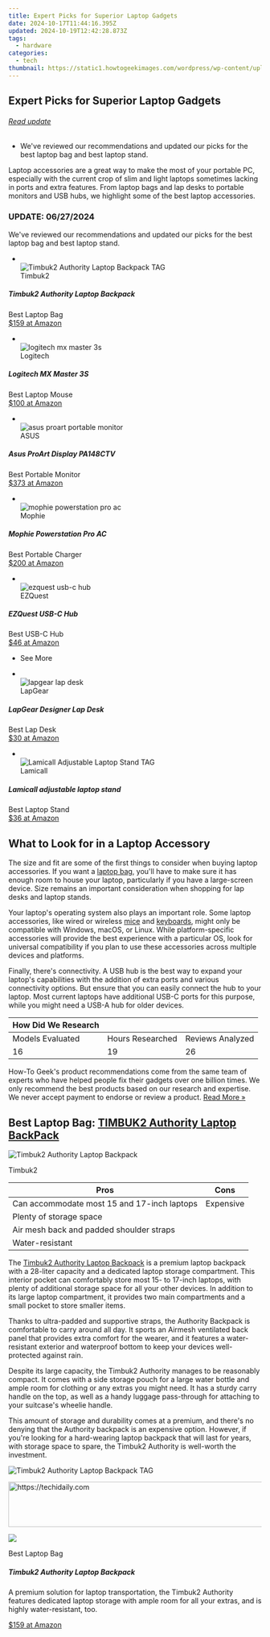```yaml
---
title: Expert Picks for Superior Laptop Gadgets
date: 2024-10-17T11:44:16.395Z
updated: 2024-10-19T12:42:28.873Z
tags:
  - hardware
categories:
  - tech
thumbnail: https://static1.howtogeekimages.com/wordpress/wp-content/uploads/2023/11/52578381215_81626ba996_o.jpg
---
```


## Expert Picks for Superior Laptop Gadgets

###### [Read update](https://sim-unlock.techidaily.com/how-to-unlock-sim-cards-of-samsung-galaxy-s23-fe-without-puk-codes-by-drfone-android/) 

* We've reviewed our recommendations and updated our picks for the best laptop bag and best laptop stand.

 Laptop accessories are a great way to make the most of your portable PC, especially with the current crop of slim and light laptops sometimes lacking in ports and extra features. From laptop bags and lap desks to portable monitors and USB hubs, we highlight some of the best laptop accessories.

###  UPDATE: 06/27/2024

 We've reviewed our recommendations and updated our picks for the best laptop bag and best laptop stand.

* [](https://www.amazon.com/dp/B09B32FCVY?tag=hotoge-20&ascsubtag=UUhtgUeUpU2000733&asc%5Frefurl=https%3A%2F%2Fwww.howtogeek.com%2Fbest-laptop-accessories%2F&asc%5Fcampaign=Commerce)  
![Timbuk2 Authority Laptop Backpack TAG](https://static1.howtogeekimages.com/wordpress/wp-content/uploads/2024/06/timbuk2-authority-laptop-backpack-tag.png)  
Timbuk2  
#####  Timbuk2 Authority Laptop Backpack  
Best Laptop Bag  
[$159 at Amazon](https://www.amazon.com/dp/B09B32FCVY?tag=hotoge-20&ascsubtag=UUhtgUeUpU2000733&asc%5Frefurl=https%3A%2F%2Fwww.howtogeek.com%2Fbest-laptop-accessories%2F&asc%5Fcampaign=Commerce)
* [](https://amazon.com/dp/B09HM94VDS?tag=hotoge-20&ascsubtag=UUhtgUeUpU2000733&asc%5Frefurl=https%3A%2F%2Fwww.howtogeek.com%2Fbest-laptop-accessories%2F&asc%5Fcampaign=Commerce)  
![logitech mx master 3s](https://static1.howtogeekimages.com/wordpress/wp-content/uploads/2023/11/logitech-mx-master-3s.png)  
Logitech  
#####  Logitech MX Master 3S  
Best Laptop Mouse  
[$100 at Amazon](https://amazon.com/dp/B09HM94VDS?tag=hotoge-20&ascsubtag=UUhtgUeUpU2000733&asc%5Frefurl=https%3A%2F%2Fwww.howtogeek.com%2Fbest-laptop-accessories%2F&asc%5Fcampaign=Commerce)
* [](https://www.amazon.com/ASUS-Display-Portable-Touchscreen-PA148CTV/dp/B091D4CRTP?tag=hotoge-20&ascsubtag=UUhtgUeUpU2000733&asc%5Frefurl=https%3A%2F%2Fwww.howtogeek.com%2Fbest-laptop-accessories%2F&asc%5Fcampaign=Commerce)  
![asus proart portable monitor](https://static1.howtogeekimages.com/wordpress/wp-content/uploads/2023/11/asus-proart-portable-monitor.png)  
ASUS  
#####  Asus ProArt Display PA148CTV  
Best Portable Monitor  
[$373 at Amazon](https://www.amazon.com/ASUS-Display-Portable-Touchscreen-PA148CTV/dp/B091D4CRTP?tag=hotoge-20&ascsubtag=UUhtgUeUpU2000733&asc%5Frefurl=https%3A%2F%2Fwww.howtogeek.com%2Fbest-laptop-accessories%2F&asc%5Fcampaign=Commerce)
* [](https://www.amazon.com/mophie-powerstation-pro-compatbile-integrated/dp/B0BWSDWZ96/?tag=hotoge-20&ascsubtag=UUhtgUeUpU2000733&asc%5Frefurl=https%3A%2F%2Fwww.howtogeek.com%2Fbest-laptop-accessories%2F&asc%5Fcampaign=Commerce)  
![mophie powerstation pro ac](https://static1.howtogeekimages.com/wordpress/wp-content/uploads/2023/11/mophie-powerstation-pro-ac.png)  
Mophie  
#####  Mophie Powerstation Pro AC  
Best Portable Charger  
[$200 at Amazon](https://www.amazon.com/mophie-powerstation-pro-compatbile-integrated/dp/B0BWSDWZ96/?tag=hotoge-20&ascsubtag=UUhtgUeUpU2000733&asc%5Frefurl=https%3A%2F%2Fwww.howtogeek.com%2Fbest-laptop-accessories%2F&asc%5Fcampaign=Commerce)
* [](https://www.amazon.com/EZQuest-Multimedia-Adapter-Gigabit-Ethernet/dp/B07PBF97M1?tag=hotoge-20&ascsubtag=UUhtgUeUpU2000733&asc%5Frefurl=https%3A%2F%2Fwww.howtogeek.com%2Fbest-laptop-accessories%2F&asc%5Fcampaign=Commerce)  
![ezquest usb-c hub](https://static1.howtogeekimages.com/wordpress/wp-content/uploads/2023/11/ezquest-usb-c-hub.png)  
EZQuest  
#####  EZQuest USB-C Hub  
Best USB-C Hub  
[$46 at Amazon](https://www.amazon.com/EZQuest-Multimedia-Adapter-Gigabit-Ethernet/dp/B07PBF97M1?tag=hotoge-20&ascsubtag=UUhtgUeUpU2000733&asc%5Frefurl=https%3A%2F%2Fwww.howtogeek.com%2Fbest-laptop-accessories%2F&asc%5Fcampaign=Commerce)
* See More

* [](https://www.amazon.com/LapGear-Designer-Desk-phone-holder/dp/B07N9L5FJJ?tag=hotoge-20&ascsubtag=UUhtgUeUpU2000733&asc%5Frefurl=https%3A%2F%2Fwww.howtogeek.com%2Fbest-laptop-accessories%2F&asc%5Fcampaign=Commerce)  
![lapgear lap desk](https://static1.howtogeekimages.com/wordpress/wp-content/uploads/2023/11/lapgear-lap-desk.png)  
LapGear  
#####  LapGear Designer Lap Desk  
Best Lap Desk  
[$30 at Amazon](https://www.amazon.com/LapGear-Designer-Desk-phone-holder/dp/B07N9L5FJJ?tag=hotoge-20&ascsubtag=UUhtgUeUpU2000733&asc%5Frefurl=https%3A%2F%2Fwww.howtogeek.com%2Fbest-laptop-accessories%2F&asc%5Fcampaign=Commerce)
* [](https://www.amazon.com/dp/B08M94BTYC?tag=hotoge-20&ascsubtag=UUhtgUeUpU2000733&asc%5Frefurl=https%3A%2F%2Fwww.howtogeek.com%2Fbest-laptop-accessories%2F&asc%5Fcampaign=Commerce)  
![Lamicall Adjustable Laptop Stand TAG](https://static1.howtogeekimages.com/wordpress/wp-content/uploads/2024/06/lamicall-adjustable-laptop-stand-tag.png)  
Lamicall  
#####  Lamicall adjustable laptop stand  
Best Laptop Stand  
[$36 at Amazon](https://www.amazon.com/dp/B08M94BTYC?tag=hotoge-20&ascsubtag=UUhtgUeUpU2000733&asc%5Frefurl=https%3A%2F%2Fwww.howtogeek.com%2Fbest-laptop-accessories%2F&asc%5Fcampaign=Commerce)

##  What to Look for in a Laptop Accessory

 The size and fit are some of the first things to consider when buying laptop accessories. If you want a [laptop bag](https://tech-renaissance.techidaily.com/discover-the-best-4-free-online-calendar-solutions-today/), you'll have to make sure it has enough room to house your laptop, particularly if you have a large-screen device. Size remains an important consideration when shopping for lap desks and laptop stands.

 Your laptop's operating system also plays an important role. Some laptop accessories, like wired or wireless [mice](https://snapchat-videos.techidaily.com/directly-send-snaps-from-your-phone-a-tutorial-for-2024/) and [keyboards](https://extra-skills.techidaily.com/new-solidify-your-bio-link-an-easy-tiktok-methodology/), might only be compatible with Windows, macOS, or Linux. While platform-specific accessories will provide the best experience with a particular OS, look for universal compatibility if you plan to use these accessories across multiple devices and platforms.

 Finally, there's connectivity. A USB hub is the best way to expand your laptop's capabilities with the addition of extra ports and various connectivity options. But ensure that you can easily connect the hub to your laptop. Most current laptops have additional USB-C ports for this purpose, while you might need a USB-A hub for older devices.

| **How Did We Research** |                  |                  |
| ----------------------- | ---------------- | ---------------- |
| Models Evaluated        | Hours Researched | Reviews Analyzed |
| 16                      | 19               | 26               |

 How-To Geek's product recommendations come from the same team of experts who have helped people fix their gadgets over one billion times. We only recommend the best products based on our research and expertise. We never accept payment to endorse or review a product. [Read More »](https://win-howtos.techidaily.com/resolving-unresponsive-mousepad-problems-on-windows-systems-windows-7810/) 

##  Best Laptop Bag: [TIMBUK2 Authority Laptop BackPack](https://www.amazon.com/dp/B09B32FCVY?tag=hotoge-20&ascsubtag=UUhtgUeUpU2000733&asc%5Frefurl=https%3A%2F%2Fwww.howtogeek.com%2Fbest-laptop-accessories%2F&asc%5Fcampaign=Commerce) 

![Timbuk2 Authority Laptop Backpack](https://static1.howtogeekimages.com/wordpress/wp-content/uploads/2024/06/timbuk2-authority-laptop-backpack.png) 

Timbuk2 

| **Pros**                                    | **Cons**  |
| ------------------------------------------- | --------- |
| Can accommodate most 15 and 17-inch laptops | Expensive |
| Plenty of storage space                     |           |
| Air mesh back and padded shoulder straps    |           |
| Water-resistant                             |           |

 The [Timbuk2 Authority Laptop Backpack](https://www.amazon.com/dp/B09B32FCVY?tag=hotoge-20&ascsubtag=UUhtgUeUpU2000733&asc%5Frefurl=https%3A%2F%2Fwww.howtogeek.com%2Fbest-laptop-accessories%2F&asc%5Fcampaign=Commerce) is a premium laptop backpack with a 28-liter capacity and a dedicated laptop storage compartment. This interior pocket can comfortably store most 15- to 17-inch laptops, with plenty of additional storage space for all your other devices. In addition to its large laptop compartment, it provides two main compartments and a small pocket to store smaller items. 

 Thanks to ultra-padded and supportive straps, the Authority Backpack is comfortable to carry around all day. It sports an Airmesh ventilated back panel that provides extra comfort for the wearer, and it features a water-resistant exterior and waterproof bottom to keep your devices well-protected against rain. 

 Despite its large capacity, the Timbuk2 Authority manages to be reasonably compact. It comes with a side storage pouch for a large water bottle and ample room for clothing or any extras you might need. It has a sturdy carry handle on the top, as well as a handy luggage pass-through for attaching to your suitcase's wheelie handle. 

 This amount of storage and durability comes at a premium, and there's no denying that the Authority backpack is an expensive option. However, if you're looking for a hard-wearing laptop backpack that will last for years, with storage space to spare, the Timbuk2 Authority is well-worth the investment. 

![Timbuk2 Authority Laptop Backpack TAG](https://static1.howtogeekimages.com/wordpress/wp-content/uploads/2024/06/timbuk2-authority-laptop-backpack-tag.png) 

<!-- affiliate ads begin -->
<a href="https://aligracehair.sjv.io/c/5597632/1934188/19272" target="_top" id="1934188">
  <img src="//a.impactradius-go.com/display-ad/19272-1934188" border="0" alt="https://techidaily.com" width="728" height="90"/>
</a>
<img height="0" width="0" src="https://aligracehair.sjv.io/i/5597632/1934188/19272" style="position:absolute;visibility:hidden;" border="0" />
<!-- affiliate ads end -->

![](https://static1.howtogeekimages.com/wordpresshttps://static0.howtogeekimages.com/wordpress/wp-content/uploads/2024/01/htg-best-of-2024-1.png) 

Best Laptop Bag

#####  Timbuk2 Authority Laptop Backpack

A premium solution for laptop transportation, the Timbuk2 Authority features dedicated laptop storage with ample room for all your extras, and is highly water-resistant, too. 

[$159 at Amazon](https://www.amazon.com/dp/B09B32FCVY?tag=hotoge-20&ascsubtag=UUhtgUeUpU2000733&asc%5Frefurl=https%3A%2F%2Fwww.howtogeek.com%2Fbest-laptop-accessories%2F&asc%5Fcampaign=Commerce) 

<!-- affiliate ads begin -->
<span id="1424528">
					<video width="864" height="1536" style="cursor:pointer"
           poster="//a.impactradius-go.com/display-clicktoplayimage/1424528.png"
           onclick="if(!this.playClicked){this.play();this.setAttribute('controls',true);this.playClicked=true;}">
	   <source src="//a.impactradius-go.com/display-ad/16446-1424528">
	   <img src="//a.impactradius-go.com/display-clicktoplayimage/1424528.png" style="border: none; height: 100%; width: 100%; object-fit: contain">
	</video>
	<div style="width:540px;text-align:center"><a href="javascript:window.open(decodeURIComponent('https%3A%2F%2Flaganoo.pxf.io%2Fc%2F5597632%2F1424528%2F16446'), '_blank');void(0);">Click here</a></div>
</span>
<img height="0" width="0" src="https://imp.pxf.io/i/5597632/1424528/16446" style="position:absolute;visibility:hidden;" border="0" />
<!-- affiliate ads end -->

##  Best Laptop Mouse: [Logitech MX Master 3S](https://amazon.com/dp/B09HM94VDS?tag=hotoge-20&ascsubtag=UUhtgUeUpU2000733&asc%5Frefurl=https%3A%2F%2Fwww.howtogeek.com%2Fbest-laptop-accessories%2F&asc%5Fcampaign=Commerce) 

![Logitech MX Master 3S Mouse ON GRADIENT BACKGROUND](https://static1.howtogeekimages.com/wordpress/wp-content/uploads/2023/10/logitech-mx-master-3s-mouse.jpg) 

_Logitech_

| Pros                                                  | Cons                  |
| ----------------------------------------------------- | --------------------- |
| Well-built, comfortable, and ergonomic mouse          | Quite pricey          |
| Horizontal and vertical scrolling support             | No left-handed option |
| Wireless connectivity with USB-A dongle or Bluetooth  |                       |
| Long-lasting battery with USB-C charging while in use |                       |

 The [Logitech MX Master 3S](https://amazon.com/dp/B09HM94VDS?tag=hotoge-20&ascsubtag=UUhtgUeUpU2000733&asc%5Frefurl=https%3A%2F%2Fwww.howtogeek.com%2Fbest-laptop-accessories%2F&asc%5Fcampaign=Commerce)/[MX Master 3S for Mac](https://www.logitech.com/en-us/products/mice/mx-master-3s-mac-bluetooth-mouse.910-006570.html) is a well-built, super comfortable, and [ergonomic wireless mouse](https://tiktok-videos.techidaily.com/updated-in-2024-bold-pfp-strategies-for-a-memorable-tiktok-persona/). A decent upgrade over the 2019 MX Master 3, the MX Master 3S comes with an 8,000 DPI sensor and a 90 percent quieter mouse click, making it one of the quietest mice available. You'll love it if you hate noisy and clicky mice.

 It features a sculpted design with a left thumb rest for your right hand and offers a very comfortable feel. You'll also get two scroll wheels for horizontal and vertical scrolling with ratcheting and free-spinning modes. The second wheel can be programmed to perform specific functions using Logitech's [Option Plus](https://www.logitech.com/en-us/software/logi-options-plus.html) software. All in all, it offers a smooth, one-of-a-kind scrolling experience.

 You can connect the MX Master 3S to your laptop using the supplied USB-A dongle or via Bluetooth, and you can easily switch between devices. Another cool feature of the MX Master 3S is that it has a built-in battery that charges while you work. Moreover, this long-lasting battery can keep average users going for months.

![logitech mx master 3s](https://static1.howtogeekimages.com/wordpress/wp-content/uploads/2023/11/logitech-mx-master-3s.png) 

![](https://static1.howtogeekimages.com/wordpresshttps://static0.howtogeekimages.com/wordpress/wp-content/uploads/2024/01/htg-best-of-2024-1.png) 

<!-- affiliate ads begin -->
<a href="https://appsumo.8odi.net/c/5597632/2112007/7443" target="_top" id="2112007">
  <img src="//a.impactradius-go.com/display-ad/7443-2112007" border="0" alt="https://techidaily.com" width="728" height="90"/>
</a>
<img height="0" width="0" src="https://appsumo.8odi.net/i/5597632/2112007/7443" style="position:absolute;visibility:hidden;" border="0" />
<!-- affiliate ads end -->

Best Laptop Mouse

#####  Logitech MX Master 3S

The Logitech MX Master 3S takes a great mouse and makes it even better. Keeping the comfortable form factor that will fit the needs of every user, as long as they're not left-handed.

[$100 at Amazon](https://amazon.com/dp/B09HM94VDS?tag=hotoge-20&ascsubtag=UUhtgUeUpU2000733&asc%5Frefurl=https%3A%2F%2Fwww.howtogeek.com%2Fbest-laptop-accessories%2F&asc%5Fcampaign=Commerce) 

##  Best Portable Monitor: [ASUS ProArt Display PA148CV](https://www.amazon.com/ASUS-Display-Portable-Touchscreen-PA148CTV/dp/B091D4CRTP/?tag=hotoge-20&ascsubtag=UUhtgUeUpU2000733&asc%5Frefurl=https%3A%2F%2Fwww.howtogeek.com%2Fbest-laptop-accessories%2F&asc%5Fcampaign=Commerce) 

![ASUS ProArt Display PA148CV on gradient background](https://static1.howtogeekimages.com/wordpress/wp-content/uploads/2023/10/asus-proart-display-pa148cv.jpg) 

_ASUS_

| Pros                                                  | Cons                                               |
| ----------------------------------------------------- | -------------------------------------------------- |
| Portable 14-inch Full HD screen                       | Not built for hardcore gaming                      |
| Easy to set up with USB-C and micro HDMI inputs       | Touch functionality may not work with certain Macs |
| Built-in kickstand for multi-angle viewing            |                                                    |
| Intuitive on-screen and adjustable jog wheel controls |                                                    |

 If you're looking for a solid [portable monitor](https://snapchat-videos.techidaily.com/new-boosting-meeting-impact-with-simple-snap-camera-steps/) to improve your productivity while on the go, we recommend the [ASUS ProArt Display PA148CV](https://www.amazon.com/ASUS-Display-Portable-Touchscreen-PA148CTV/dp/B091D4CRTP/?tag=hotoge-20&ascsubtag=UUhtgUeUpU2000733&asc%5Frefurl=https%3A%2F%2Fwww.howtogeek.com%2Fbest-laptop-accessories%2F&asc%5Fcampaign=Commerce). It is super easy to set up and comes with a factory-calibrated 14-inch Full HD touchscreen for superb clarity. Its high pixel density and blue light filter make it ideal for professionals like freelancers, photo editors, and content creators.

 It is also slim and lightweight, weighing just 1.63 pounds, so it can easily fit in your laptop bag. When it's time to set up, you can easily connect it using any of its two USB-C ports or micro HDMI input. To make the most of your viewing experience, the portable monitor has a built-in kickstand that lets you tilt the screen and prop it up in landscape and portrait orientations.

 A scrolling wheel on the side (when in landscape) provides an easy way to adjust the monitor's settings. It also works with apps like Photoshop and hardware like Microsoft's [Surface Dial](https://www.microsoft.com/en-us/d/surface-dial/925r551sktgn?activetab=pivot:overviewtab). On-screen menus also allow you to customize the display for parameters such as color hue, temperature, and gamma adjustments.

![asus proart portable monitor](https://static1.howtogeekimages.com/wordpress/wp-content/uploads/2023/11/asus-proart-portable-monitor.png) 

![](https://static1.howtogeekimages.com/wordpresshttps://static0.howtogeekimages.com/wordpress/wp-content/uploads/2024/01/htg-best-of-2024-1.png) 

Best Portable Monitor

#####  Asus ProArt Display PA148CTV

$373 $399 Save $26 

The Asus ProArt Display PA148CTV is a fantastic monitor for pretty much everything except gaming. If you want a dual-screen setup on the go for productivity, you can't go wrong with it.

[$373 at Amazon](https://www.amazon.com/ASUS-Display-Portable-Touchscreen-PA148CTV/dp/B091D4CRTP?tag=hotoge-20&ascsubtag=UUhtgUeUpU2000733&asc%5Frefurl=https%3A%2F%2Fwww.howtogeek.com%2Fbest-laptop-accessories%2F&asc%5Fcampaign=Commerce) [See at Target](https://shop-links.co/link/?exclusive=1&publisher_slug=itechdaily19598&url=https%3A%2F%2Fwww.target.com%2Fp%2Fasus%255Fproart%255Fdisplay%255F%2F-%2FA-86096564) 

##  Best Portable Charger: [Mophie Powerstation Pro AC Portable Charger](https://www.amazon.com/mophie-powerstation-pro-compatbile-integrated/dp/B0BWSDWZ96/?tag=hotoge-20&ascsubtag=UUhtgUeUpU2000733&asc%5Frefurl=https%3A%2F%2Fwww.howtogeek.com%2Fbest-laptop-accessories%2F&asc%5Fcampaign=Commerce) 

![Mophie Powerstation Pro AC on gradient background](https://static1.howtogeekimages.com/wordpress/wp-content/uploads/2023/10/mophie-powerstation-pro-ac.jpg) 

_Mophie_

| Pros                                                              | Cons            |
| ----------------------------------------------------------------- | --------------- |
| 27,000mAh charger for your most demanding devices                 | Bulky and heavy |
| Fast charging support via 60W USB-C PD port                       |                 |
| Additional USB-C and USB-A ports for multiple device charging     |                 |
| 4-light LED indicators for battery percentage and charging status |                 |

 Even the best laptops will eventually run out of juice, and you're out of luck if you don't have access to a convenient charging point when on the go. That's where a [portable charger](https://change-location.techidaily.com/how-to-fix-error-495-while-downloadupdating-android-apps-on-motorola-moto-g13-drfone-by-drfone-fix-android-problems-fix-android-problems/) can save the day, and the [Mophie Powerstation Pro AC Power Charger](https://redirect.viglink.com/?key=e7eab128eb8d1c53e14db14f4c632447&cuid=UUhtgUeUpU2000733&u=https%3A%2F%2Fwww.walmart.com%2Fip%2Fmophie-powerstation-pro-AC-2023-27-00-mAh-External-Battery-compatbile-MacBook-iPad-Portable-PD-battery-100W-60W-USB-C-Fast-Charge-integrated-carry-st%2F2702407586) is our top recommendation. It packs an impressive 27,000mAh battery and supports fast charging via its 60W USB-C PD port.

 The Mophie Powerstation Pro AC has a 100-watt AC port, a 60-watt USB-C PD port, a USB-C port, and a USB-A port so that you can simultaneously charge up to four devices, from laptops to smartphones. The large battery capacity makes for a heavy accessory, but you should still be able to house it in a laptop bag or carry-on with no problems.

![mophie powerstation pro ac](https://static1.howtogeekimages.com/wordpress/wp-content/uploads/2023/11/mophie-powerstation-pro-ac.png) 

![](https://static1.howtogeekimages.com/wordpresshttps://static0.howtogeekimages.com/wordpress/wp-content/uploads/2024/01/htg-best-of-2024-1.png) 

Best Portable Charger

#####  Mophie Powerstation Pro AC

With 27,00 mAh of internal battery capacity,100 watts of AC, and 60 watts of USB-C fast charge, the Mophie Powerstation Pro AC packs enough juice to get your laptop up and running again in no time.

[$200 at Amazon](https://www.amazon.com/mophie-powerstation-pro-compatbile-integrated/dp/B0BWSDWZ96/?tag=hotoge-20&ascsubtag=UUhtgUeUpU2000733&asc%5Frefurl=https%3A%2F%2Fwww.howtogeek.com%2Fbest-laptop-accessories%2F&asc%5Fcampaign=Commerce) [See at Walmart](https://redirect.viglink.com/?key=e7eab128eb8d1c53e14db14f4c632447&cuid=UUhtgUeUpU2000733&u=https%3A%2F%2Fwww.walmart.com%2Fip%2Fmophie-powerstation-pro-AC-2023-27-00-mAh-External-Battery-compatbile-MacBook-iPad-Portable-PD-battery-100W-60W-USB-C-Fast-Charge-integrated-carry-st%2F2702407586) 

##  Best USB-C Hub: [EZQuest USB-C Hub](https://www.amazon.com/EZQuest-Multimedia-Adapter-Gigabit-Ethernet/dp/B07PBF97M1/?tag=hotoge-20&ascsubtag=UUhtgUeUpU2000733&asc%5Frefurl=https%3A%2F%2Fwww.howtogeek.com%2Fbest-laptop-accessories%2F&asc%5Fcampaign=Commerce) 

![EZQuest USB-C Hub on gradient background](https://static1.howtogeekimages.com/wordpress/wp-content/uploads/2023/10/ezquest-usb-c-hub-1.jpg) 

<!-- affiliate ads begin -->
<a href="https://appsumo.8odi.net/c/5597632/2100526/7443" target="_top" id="2100526">
  <img src="//a.impactradius-go.com/display-ad/7443-2100526" border="0" alt="https://techidaily.com" width="728" height="90"/>
</a>
<img height="0" width="0" src="https://appsumo.8odi.net/i/5597632/2100526/7443" style="position:absolute;visibility:hidden;" border="0" />
<!-- affiliate ads end -->

_EZQuest_

| Pros                                                      | Cons                         |
| --------------------------------------------------------- | ---------------------------- |
| Up to 8 additional ports for your laptop                  | Not the best HDMI resolution |
| Fast USB-A ports with data transfer speeds of up to 5Gbps |                              |
| USB-C PD port with 85W pass-through charging              |                              |
| HDMI support up to 4K at 30Hz                             |                              |

 One consequence of laptops getting slimmer and lighter is the lack of ports to connect external accessories and peripherals. Most current-gen laptops come with just USB-C ports for charging and connectivity, so you'll need a good [USB-C hub](https://extra-approaches.techidaily.com/2024-approved-joint-venture-campaigns-for-brands-on-video-platforms/) to compensate for missing ports. There are plenty of excellent [USB-C hubs](https://extra-approaches.techidaily.com/2024-approved-joint-venture-campaigns-for-brands-on-video-platforms/) out there, offering a varied selection of ports. Our top pick, though, is the [EZQuest USB-C hub](https://www.amazon.com/EZQuest-Multimedia-Adapter-Gigabit-Ethernet/dp/B07PBF97M1/?tag=hotoge-20&ascsubtag=UUhtgUeUpU2000733&asc%5Frefurl=https%3A%2F%2Fwww.howtogeek.com%2Fbest-laptop-accessories%2F&asc%5Fcampaign=Commerce).

 This robust 8-in-1 USB-C hub comes with three USB-A ports, each with data transfer speeds of up to 5Gbps and 10W power output, and a USB-C PD port with 85W pass-through charging. It also supports a 4K resolution at 30Hz, microSD and [SD card](https://facebook-video-content.techidaily.com/2024-approved-what-lurks-behind-the-curtain-of-missing-video-suggestions/) slots, and a Gigabit Ethernet port.

 The EZ Quest USB-C hub is compatible with all laptops with USB-C ports, Thunderbolt 4 ports, and USB-C smartphones and tablets with OTG support.

 If you don’t need an Ethernet port, you can save some money and opt for the [Anker 7-in-1 USB-C Hub](https://www.amazon.com/Anker-Upgraded-Delivery-Pixelbook-A83460A2/dp/B07ZVKTP53/?tag=hotoge-20&ascsubtag=UUhtgUeUpU2000733&asc%5Frefurl=https%3A%2F%2Fwww.howtogeek.com%2Fbest-laptop-accessories%2F&asc%5Fcampaign=Commerce) instead.

![ezquest usb-c hub](https://static1.howtogeekimages.com/wordpress/wp-content/uploads/2023/11/ezquest-usb-c-hub.png) 

![](https://static1.howtogeekimages.com/wordpresshttps://static0.howtogeekimages.com/wordpress/wp-content/uploads/2024/01/htg-best-of-2024-1.png) 

Best USB-C Hub

#####  EZQuest USB-C Hub

$46 $70 Save $24 

EZQuest offers an all-around solid USB-C hub with a complete selection of ports, fast power delivery, and decent media capabilities.

[$46 at Amazon](https://www.amazon.com/EZQuest-Multimedia-Adapter-Gigabit-Ethernet/dp/B07PBF97M1?tag=hotoge-20&ascsubtag=UUhtgUeUpU2000733&asc%5Frefurl=https%3A%2F%2Fwww.howtogeek.com%2Fbest-laptop-accessories%2F&asc%5Fcampaign=Commerce) 

##  Best Lap Desk: [LapGear Designer Lap Desk](https://www.amazon.com/LapGear-Designer-Desk-phone-holder/dp/B07N9L5FJJ/?tag=hotoge-20&ascsubtag=UUhtgUeUpU2000733&asc%5Frefurl=https%3A%2F%2Fwww.howtogeek.com%2Fbest-laptop-accessories%2F&asc%5Fcampaign=Commerce) 

![LapGear Designer Lap Desk on gradient background](https://static1.howtogeekimages.com/wordpress/wp-content/uploads/2023/10/lapgear-designer-lap-desk.jpg) 

_LapGear_

| Pros                                                     | Cons                                        |
| -------------------------------------------------------- | ------------------------------------------- |
| Large lightweight lap desk for laptops up to 15.6 inches | Microbead cushion may lose shape with time  |
| Device ledge prevents laptop from skidding off           | Cushion will require cleaning/washing often |
| Phone slot and elastic strap to hold stuff in place      |                                             |
| Convenient carry handle for mobility and travel          |                                             |

 While laptops are meant to be highly portable devices you can use anywhere, it's not the most comfortable experience if you have one on your lap all the time. [Lap desks](https://activate-lock.techidaily.com/in-2024-how-to-remove-find-my-iphone-without-apple-id-from-your-apple-iphone-13-pro-max-by-drfone-ios/) are the ideal accessory if you don't have access to a desk when out and about, and one of the best you can get is the [LapGear Designer Lap Desk](https://www.amazon.com/LapGear-Designer-Desk-phone-holder/dp/B07N9L5FJJ/?tag=hotoge-20&ascsubtag=UUhtgUeUpU2000733&asc%5Frefurl=https%3A%2F%2Fwww.howtogeek.com%2Fbest-laptop-accessories%2F&asc%5Fcampaign=Commerce).

 It comes with a soft padded cushion that acts as a buffer between your laptop and your thighs and is roomy enough to hold a 15.6-inch laptop and more. A device ledge holds your laptop in place and stops it from sliding off, while a built-in phone slot keeps your phone within easy reach. There's even an elastic band at the corner to hold your notes and other papers in place.

 Available in eight fun colors, the soft microbead cushion of the LapGear Designer Lap Desk is super comfortable and assumes the shape of your lap. Weighing just 2 pounds, it is lightweight and portable enough to be carried around the house or taken on a trip to the office or on a vacation, thanks to a handy carry handle.

![lapgear lap desk](https://static1.howtogeekimages.com/wordpress/wp-content/uploads/2023/11/lapgear-lap-desk.png) 

![](https://static1.howtogeekimages.com/wordpresshttps://static0.howtogeekimages.com/wordpress/wp-content/uploads/2024/01/htg-best-of-2024-1.png) 

Best Lap Desk

#####  LapGear Designer Lap Desk

$30 $35 Save $5 

The LapGear Designer Lap Desk is an excellent general-purpose lap desk with lots of color and pattern options, with a good balance of price and quality.

[$30 at Amazon](https://www.amazon.com/LapGear-Designer-Desk-phone-holder/dp/B07N9L5FJJ?tag=hotoge-20&ascsubtag=UUhtgUeUpU2000733&asc%5Frefurl=https%3A%2F%2Fwww.howtogeek.com%2Fbest-laptop-accessories%2F&asc%5Fcampaign=Commerce) [See at Best Buy](https://shop-links.co/link/?exclusive=1&publisher_slug=itechdaily19598&url=https%3A%2F%2Fwww.bestbuy.com%2Fsite%2Flapgear__designer_la%2F6353486.p%3FskuId%3D6353486) 

##  Best Laptop Stand: [Lamicall Adjustable Laptop Stand](https://www.amazon.com/dp/B08M94BTYC?tag=hotoge-20&ascsubtag=UUhtgUeUpU2000733&asc%5Frefurl=https%3A%2F%2Fwww.howtogeek.com%2Fbest-laptop-accessories%2F&asc%5Fcampaign=Commerce) 

![Lamicall Adjustable Laptop Stand](https://static1.howtogeekimages.com/wordpress/wp-content/uploads/2024/06/lamicall-adjustable-laptop-stand.png) 

<!-- affiliate ads begin -->
<a href="https://aligracehair.sjv.io/c/5597632/2135402/19272" target="_top" id="2135402">
  <img src="//a.impactradius-go.com/display-ad/19272-2135402" border="0" alt="https://techidaily.com" width="336" height="90"/>
</a>
<img height="0" width="0" src="https://aligracehair.sjv.io/i/5597632/2135402/19272" style="position:absolute;visibility:hidden;" border="0" />
<!-- affiliate ads end -->

Lamicall

| **Pros**                           | **Cons**                                  |
| ---------------------------------- | ----------------------------------------- |
| Ergonomic design                   | Stand adjustments can feel a little stiff |
| Suitable for any size laptop       |                                           |
| Folds flat for easy transportation |                                           |
| Strong load capacity               |                                           |

 If you're looking for a high-quality laptop stand, look no further than the [Lamicall Adjustable Laptop Stand](https://www.amazon.com/dp/B08M94BTYC?tag=hotoge-20&ascsubtag=UUhtgUeUpU2000733&asc%5Frefurl=https%3A%2F%2Fwww.howtogeek.com%2Fbest-laptop-accessories%2F&asc%5Fcampaign=Commerce). This portable laptop riser folds completely flat, allowing it to be conveniently carried in your laptop bag, and it's large enough to support laptops up to 17.3 inches.

 Made from high-quality aluminum alloy, it has a larger, heavier base that adds some welcome stability to this notebook stand. The laptop riser itself can be adjusted in both height and angle to easily accommodate your viewing preference and support your posture. Its design features multiple ventilation holes and openings, allowing for better heat dissipation while working with your laptop. 

 With its ergonomic design, you can ensure that you're adopting the correct posture while using your laptop, preventing bad habits from creeping in and risking neck, shoulder, or back pain. With a strong load capacity of around 2.6 pounds, it can easily handle the stress of even the heftiest laptops sitting on it. 

 Lightweight but durable, the Lamicall Adjustable Laptop Stand is ideal for integrating your laptop with your workstation. And with its high portability factor, it's perfect for remote working too. 

![Lamicall Adjustable Laptop Stand TAG](https://static1.howtogeekimages.com/wordpress/wp-content/uploads/2024/06/lamicall-adjustable-laptop-stand-tag.png) 

<!-- affiliate ads begin -->
<a href="https://imp.i357552.net/c/5597632/857869/11832" target="_top" id="857869">
  <img src="//a.impactradius-go.com/display-ad/11832-857869" border="0" alt="https://techidaily.com" width="728" height="90"/>
</a>
<img height="0" width="0" src="https://imp.i357552.net/i/5597632/857869/11832" style="position:absolute;visibility:hidden;" border="0" />
<!-- affiliate ads end -->

![](https://static1.howtogeekimages.com/wordpresshttps://static0.howtogeekimages.com/wordpress/wp-content/uploads/2024/01/htg-best-of-2024-1.png) 

Best Laptop Stand

#####  Lamicall Adjustable Laptop Stand

The Lamicall Adjustable Laptop Stand provides a heavier, sturdier base for your laptop, and can be endlessly repositioned to accommodate your work space, and to encourage correct posture. 

[$36 at Amazon](https://www.amazon.com/dp/B08M94BTYC?tag=hotoge-20&ascsubtag=UUhtgUeUpU2000733&asc%5Frefurl=https%3A%2F%2Fwww.howtogeek.com%2Fbest-laptop-accessories%2F&asc%5Fcampaign=Commerce) 

## FAQ

<!-- affiliate ads begin -->
<a href="https://aligracehair.sjv.io/c/5597632/2036467/19272" target="_top" id="2036467">
  <img src="//a.impactradius-go.com/display-ad/19272-2036467" border="0" alt="https://techidaily.com" width="300" height="90"/>
</a>
<img height="0" width="0" src="https://aligracehair.sjv.io/i/5597632/2036467/19272" style="position:absolute;visibility:hidden;" border="0" />
<!-- affiliate ads end -->

### How do I clean my laptop?

 First, shut down your laptop and unplug it from the wall. Next, clean the ports, keys, vents, and other openings using compressed air. You can also wipe it down with a microfiber cloth. There are plenty of laptop-friendly cleaning sprays you can buy to keep your screen and keyboard in perfect condition. Some laptop manufacturers even include specific instructions for cleaning their devices.

### Should I get a Windows laptop or a MacBook?

 Whether you get a Windows laptop or a MacBook depends on your specific needs, preferences, and budget. If you want an affordable laptop, a wide selection of software/apps, and more user control, then go for a Windows laptop. On the other hand, if you have a bigger budget, want more security, or own other Apple devices, a MacBook might be your best bet.

<!-- affiliate ads begin -->
<a href="https://appsumo.8odi.net/c/5597632/2087390/7443" target="_top" id="2087390">
  <img src="//a.impactradius-go.com/display-ad/7443-2087390" border="0" alt="https://techidaily.com" width="728" height="90"/>
</a>
<img height="0" width="0" src="https://appsumo.8odi.net/i/5597632/2087390/7443" style="position:absolute;visibility:hidden;" border="0" />
<!-- affiliate ads end -->

### Do I need a mouse with my laptop?

 All laptops come with a built-in touchpad or trackpad that functions as a mouse pointer. However, they're often less efficient than a traditional mouse. Most people prefer to buy a dedicated mouse to boost productivity and improve ergonomics. There are also wired and wireless options to consider, depending on your usage and budget.

### How do I know what size my laptop is?

 There are several ways to tell laptop size. Using a ruler, measure the diagonal from the lower left corner to the upper right corner, then convert your measurement to inches. You can also check your laptop's screen size online, if you know the model number, or look through the user manual. You can also get this information from your laptop's Display or Screen settings.

<ins class="adsbygoogle"
     style="display:block"
     data-ad-format="autorelaxed"
     data-ad-client="ca-pub-7571918770474297"
     data-ad-slot="1223367746"></ins>

<ins class="adsbygoogle"
     style="display:block"
     data-ad-client="ca-pub-7571918770474297"
     data-ad-slot="8358498916"
     data-ad-format="auto"
     data-full-width-responsive="true"></ins>

<span class="atpl-alsoreadstyle">Also read:</span>
<div><ul>
<li><a href="https://youtube-sure.techidaily.com/024-approved-amplifying-your-content-free-techniques-to-boost-youtube-views/"><u>[New] 2024 Approved Amplifying Your Content Free Techniques to Boost YouTube Views</u></a></li>
<li><a href="https://youtube-tips.techidaily.com/024-approved-premier-automatic-text-creators-from-videos/"><u>[New] 2024 Approved Premier Automatic Text Creators From Videos</u></a></li>
<li><a href="https://instagram-clips.techidaily.com/new-2024-approved-unlocking-instagrams-soundscape-feature/"><u>[New] 2024 Approved Unlocking Instagram’s Soundscape Feature</u></a></li>
<li><a href="https://activate-lock.techidaily.com/bypass-icloud-activation-lock-with-imei-code-from-apple-iphone-11-pro-by-drfone-ios/"><u>Bypass iCloud Activation Lock with IMEI Code From Apple iPhone 11 Pro</u></a></li>
<li><a href="https://hardware-help.techidaily.com/cutting-costs-and-carbon-footprints-essential-guide-to-energy-savings-in-offices-building-green-magazine/"><u>Cutting Costs and Carbon Footprints: Essential Guide to Energy Savings in Offices - Building Green Magazine</u></a></li>
<li><a href="https://hardware-help.techidaily.com/get-your-lenovo-x220-up-and-running-efficient-driver-downloads/"><u>Get Your Lenovo X220 Up and Running - Efficient Driver Downloads!</u></a></li>
<li><a href="https://win-help.techidaily.com/guide-seamlessly-moving-your-wi-fi-passwords-from-one-iphone-to-another/"><u>Guide: Seamlessly Moving Your Wi-Fi Passwords From One iPhone to Another</u></a></li>
<li><a href="https://hardware-help.techidaily.com/latest-samsung-printer-drivers-for-windows-quick-and-secure-downloads-available-now/"><u>Latest Samsung Printer Drivers for Windows: Quick and Secure Downloads Available Now</u></a></li>
<li><a href="https://article-tips.techidaily.com/optimal-aerial-vehicles-your-next-purchase/"><u>Optimal Aerial Vehicles Your Next Purchase</u></a></li>
<li><a href="https://hardware-help.techidaily.com/quick-download-comprehensive-guide-to-installing-ft232-rs-232-drivers/"><u>Quick Download: Comprehensive Guide to Installing FT232 RS-232 Drivers</u></a></li>
<li><a href="https://hardware-help.techidaily.com/1722974604384-quick-guide-to-updating-your-brother-mfc-7360n-printer-software-on-windows-systems/"><u>Quick Guide to Updating Your Brother MFC-7360N Printer Software on Windows Systems!</u></a></li>
<li><a href="https://hardware-help.techidaily.com/successful-guide-downloading-and-updating-d-link-drivers-on-your-windows-pc/"><u>Successful Guide: Downloading and Updating D-Link Drivers on Your Windows PC</u></a></li>
<li><a href="https://tech-savvy.techidaily.com/the-role-of-ai-in-cultivating-compassionate-connections/"><u>The Role of AI in Cultivating Compassionate Connections</u></a></li>
<li><a href="https://hardware-help.techidaily.com/toms-hardware-your-one-stop-tech-review-destination/"><u>Tom's Hardware: Your One-Stop Tech Review Destination</u></a></li>
<li><a href="https://article-knowledge.techidaily.com/top-10-cheap-cameras-for-dynamic-shots/"><u>Top 10 Cheap Cameras For Dynamic Shots</u></a></li>
<li><a href="https://sound-issues.techidaily.com/valheims-silent-world-how-to-restore-your-game-audio-on-a-windows-computer/"><u>Valheim's Silent World - How to Restore Your Game Audio on a Windows Computer</u></a></li>
<li><a href="https://hardware-help.techidaily.com/zen-5-ryzen-ai-9-hx-surpasses-intel-20-core-and-apple-m3-max-in-passmark-an-in-depth-comparison/"><u>Zen 5 Ryzen AI 9 HX Surpasses Intel 20-Core & Apple M3 Max in PassMark: An In-Depth Comparison</u></a></li>
</ul></div>

